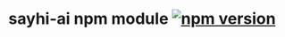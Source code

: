 # sayhi-ai npm module [![npm version](https://badge.fury.io/js/sayhi-ai.svg)](https://badge.fury.io/js/sayhi-ai)
